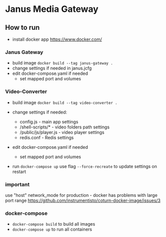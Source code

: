 # Janus Media Gateway

## How to run
- install docker app https://www.docker.com/

### Janus Gateway
- build image ```docker build --tag janus-gateway . ```
- change settings if needed in janus.jcfg
- edit docker-compose.yaml if needed
    - set mapped port and volumes

### Video-Converter
- build image ```docker build --tag video-converter . ```
- change settings if needed:
    - config.js - main app settings
    - /shell-scripts/* - video folders path settings
    - /public/js/player.js - video player settings
    - redis.conf - Redis settings 
- edit docker-compose.yaml if needed
    - set mapped port and volumes

- run ```docker-compose up``` use flag ```--force-recreate``` to update settings on restart

### important
use "host" network_mode for production - docker has problems with large port range
https://github.com/instrumentisto/coturn-docker-image/issues/3

### docker-compose
- ```docker-compose build``` to build all images
- ```docker-compose up``` to run all containers